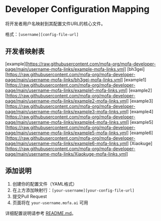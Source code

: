 # Developer Configuration Mapping

将开发者用户名映射到其配置文件URL的核心文件。

格式：`[username][config-file-url]`

## 开发者映射表

[example][https://raw.githubusercontent.com/mofa-org/mofa-developer-page/main/username-mofa-links/example-mofa-links.yml]
[bh3gei][https://raw.githubusercontent.com/mofa-org/mofa-developer-page/main/username-mofa-links/bh3gei-mofa-links.yml]
[example1][https://raw.githubusercontent.com/mofa-org/mofa-developer-page/main/username-mofa-links/example1-mofa-links.yml]
[example2][https://raw.githubusercontent.com/mofa-org/mofa-developer-page/main/username-mofa-links/example2-mofa-links.yml]
[example3][https://raw.githubusercontent.com/mofa-org/mofa-developer-page/main/username-mofa-links/example3-mofa-links.yml]
[example4][https://raw.githubusercontent.com/mofa-org/mofa-developer-page/main/username-mofa-links/example4-mofa-links.yml]
[example5][https://raw.githubusercontent.com/mofa-org/mofa-developer-page/main/username-mofa-links/example5-mofa-links.yml]
[example6][https://raw.githubusercontent.com/mofa-org/mofa-developer-page/main/username-mofa-links/example6-mofa-links.yml]
[Xiaokuge][https://raw.githubusercontent.com/mofa-org/mofa-developer-page/main/username-mofa-links/Xiaokuge-mofa-links.yml]

## 添加说明

1. 创建你的配置文件（YAML格式）
2. 在上方添加映射行：`[your-username][your-config-file-url]`  
3. 提交Pull Request
4. 页面将在 `your-username.mofa.ai` 可用

详细配置说明请参考 [README.md](README.md)。
